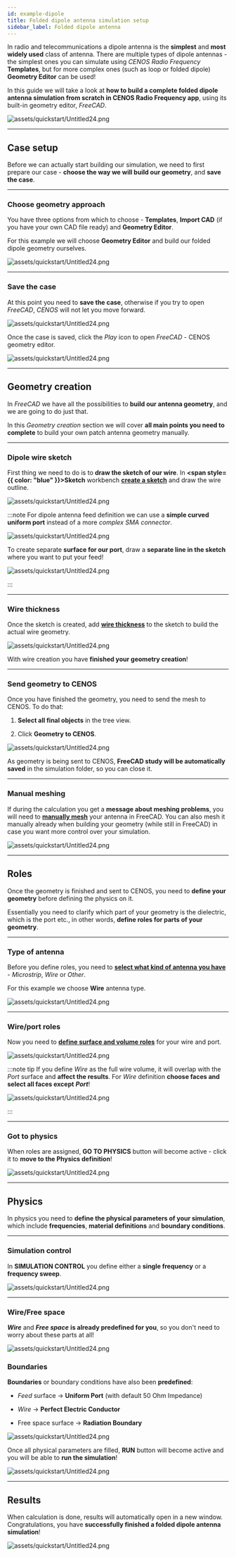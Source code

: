 ```yaml
---
id: example-dipole
title: Folded dipole antenna simulation setup
sidebar_label: Folded dipole antenna
---
```


In radio and telecommunications a dipole antenna is the **simplest** and **most widely used** class of antenna. There are multiple types of dipole antennas - the simplest ones you can simulate using *CENOS Radio Frequency* **Templates**, but for more complex ones (such as loop or folded dipole) **Geometry Editor** can be used!

In this guide we will take a look at **how to build a complete folded dipole antenna simulation from scratch in CENOS Radio Frequency app**, using its built-in geometry editor, *FreeCAD*.

<p align="center">

![assets/quickstart/Untitled24.png](assets/example/43.png)

</p>

---

## Case setup

Before we can actually start building our simulation, we need to first prepare our case - **choose the way we will build our geometry**, and **save the case**.

---

### Choose geometry approach

You have three options from which to choose - **Templates**, **Import CAD** (if you have your own CAD file ready) and **Geometry Editor**.

For this example we will choose **Geometry Editor** and build our folded dipole geometry ourselves.

<p align="center">

![assets/quickstart/Untitled24.png](assets/example/12.png)

</p>

---

### Save the case

At this point you need to **save the case**, otherwise if you try to open *FreeCAD*, *CENOS* will not let you move forward.

<p align="center">

![assets/quickstart/Untitled24.png](assets/example/13.png)

</p>

Once the case is saved, click the *Play* icon to open *FreeCAD* - CENOS geometry editor.

<p align="center">

![assets/quickstart/Untitled24.png](assets/example/14.png)

</p>

---

## Geometry creation

In *FreeCAD* we have all the possibilities to **build our antenna geometry**, and we are going to do just that.

In this *Geometry creation* section we will cover **all main points you need to complete** to build your own patch antenna geometry manually.

---

### Dipole wire sketch

First thing we need to do is to **draw the sketch of our wire**. In **<span style={{ color: "blue" }}>Sketch</span>** workbench **[create a sketch](geometry-creation#on-volumes)** and draw the wire outline.

<p align="center">

![assets/quickstart/Untitled24.png](assets/example/29.png)

</p>

:::note
For dipole antenna feed definition we can use a **simple curved uniform port** instead of a more *complex SMA connector*.

<p align="center">

![assets/quickstart/Untitled24.png](assets/example/30.png)

</p>

To create separate **surface for our port**, draw a **separate line in the sketch** where you want to put your feed!

<p align="center">

![assets/quickstart/Untitled24.png](assets/example/31.png)

</p>

:::

---

### Wire thickness

Once the sketch is created, add **[wire thickness](geometry-creation#wire-thickness)** to the sketch to build the actual wire geometry.

<p align="center">

![assets/quickstart/Untitled24.png](assets/example/32.png)

</p>

With wire creation you have **finished your geometry creation**!

---

### Send geometry to CENOS

Once you have finished the geometry, you need to send the mesh to CENOS. To do that:

1. **Select all final objects** in the tree view.

2. Click **Geometry to CENOS**.

<p align="center">

![assets/quickstart/Untitled24.png](assets/example/33.png)

</p>

As geometry is being sent to CENOS, **FreeCAD study will be automatically saved** in the simulation folder, so you can close it.

---

### Manual meshing

If during the calculation you get a **message about meshing problems**, you will need to **[manually mesh](geometry-meshing#general-mesh)** your antenna in FreeCAD. You can also mesh it manually already when building your geometry (while still in FreeCAD) in case you want more control over your simulation.

<p align="center">

![assets/quickstart/Untitled24.png](assets/example/34.png)

</p>

---

## Roles

Once the geometry is finished and sent to CENOS, you need to **define your geometry** before defining the physics on it.

Essentially you need to clarify which part of your geometry is the dielectric, which is the port etc., in other words, **define roles for parts of your geometry**.

---

### Type of antenna

Before you define roles, you need to **[select what kind of antenna you have](geometry-roles#select-the-type-of-your-antenna)** - *Microstrip*, *Wire* or *Other*.

For this example we choose **Wire** antenna type.

<p align="center">

![assets/quickstart/Untitled24.png](assets/example/37.png)

</p>

---

### Wire/port roles

Now you need to **[define surface and volume roles](geometry-roles#assign-roles-to-your-geometry)** for your wire and port.

<p align="center">

![assets/quickstart/Untitled24.png](assets/example/35.png)

</p>

:::note tip
If you define *Wire* as the full wire volume, it will overlap with the *Port* surface and **affect the results**. For *Wire* definition **choose faces and select all faces except** ***Port***!

<p align="center">

![assets/quickstart/Untitled24.png](assets/example/38.png)

</p>

:::

---

### Got to physics

When roles are assigned, **GO TO PHYSICS** button will become active - click it to **move to the Physics definition**!

<p align="center">

![assets/quickstart/Untitled24.png](assets/example/22.png)

</p>

---

## Physics

In physics you need to **define the physical parameters of your simulation**, which include **frequencies**, **material definitions** and **boundary conditions**.

---

### Simulation control

In **SIMULATION CONTROL** you define either a **single frequency** or a **frequency sweep**.

<p align="center">

![assets/quickstart/Untitled24.png](assets/example/39.png)

</p>

---

### Wire/Free space

***Wire*** and ***Free space*** **is already predefined for you**, so you don't need to worry about these parts at all!

<p align="center">

![assets/quickstart/Untitled24.png](assets/example/40.png)

</p>


### Boundaries

**Boundaries** or boundary conditions have also been **predefined**:

- *Feed* surface → **Uniform Port** (with default 50 Ohm Impedance)

- *Wire* → **Perfect Electric Conductor**

- Free space surface → **Radiation Boundary**

<p align="center">

![assets/quickstart/Untitled24.png](assets/example/41.png)

</p>

Once all physical parameters are filled, **RUN** button will become active and you will be able to **run the simulation**!

<p align="center">

![assets/quickstart/Untitled24.png](assets/example/27.png)

</p>

---

## Results

When calculation is done, results will automatically open in a new window. Congratulations, you have **successfully finished a folded dipole antenna simulation**!

<p align="center">

![assets/quickstart/Untitled24.png](assets/example/42.png)

</p>